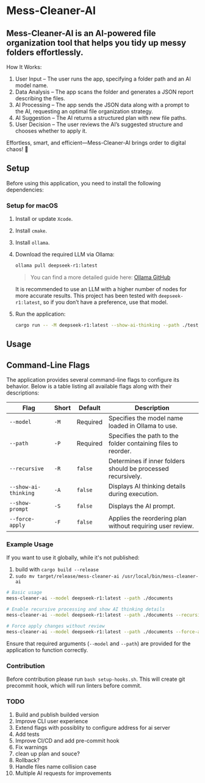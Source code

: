 # Mess-Cleaner-AI

## Mess-Cleaner-AI is an AI-powered file organization tool that helps you tidy up messy folders effortlessly.

How It Works:

1. User Input – The user runs the app, specifying a folder path and an AI model name.
2. Data Analysis – The app scans the folder and generates a JSON report describing the files.
3. AI Processing – The app sends the JSON data along with a prompt to the AI, requesting an optimal file organization strategy.
4. AI Suggestion – The AI returns a structured plan with new file paths.
5. User Decision – The user reviews the AI’s suggested structure and chooses whether to apply it.

Effortless, smart, and efficient—Mess-Cleaner-AI brings order to digital chaos! 🚀

## Setup

Before using this application, you need to install the following dependencies:

### Setup for macOS

1. Install or update `Xcode`.
2. Install `cmake`.
3. Install `ollama`.
4. Download the required LLM via Ollama:

   ```sh
   ollama pull deepseek-r1:latest
   ```

   > You can find a more detailed guide here: [Ollama GitHub](https://github.com/ollama/ollama)

   It is recommended to use an LLM with a higher number of nodes for more accurate results. This project has been tested with `deepseek-r1:latest`, so if you don’t have a preference, use that model.

5. Run the application:

   ```sh
   cargo run -- -M deepseek-r1:latest --show-ai-thinking --path ./test_cases/messy-folder
   ```

## Usage

## Command-Line Flags

The application provides several command-line flags to configure its behavior. Below is a table listing all available flags along with their descriptions:

| Flag                 | Short | Default  | Description                                                   |
| -------------------- | ----- | -------- | ------------------------------------------------------------- |
| `--model`            | `-M`  | Required | Specifies the model name loaded in Ollama to use.             |
| `--path`             | `-P`  | Required | Specifies the path to the folder containing files to reorder. |
| `--recursive`        | `-R`  | `false`  | Determines if inner folders should be processed recursively.  |
| `--show-ai-thinking` | `-A`  | `false`  | Displays AI thinking details during execution.                |
| `--show-prompt`      | `-S`  | `false`  | Displays the AI prompt.                                       |
| `--force-apply`      | `-F`  | `false`  | Applies the reordering plan without requiring user review.    |

### Example Usage

If you want to use it globally, while it's not published:

1. build with `cargo build --release`
2. `sudo mv target/release/mess-cleaner-ai /usr/local/bin/mess-cleaner-ai`

```sh
# Basic usage
mess-cleaner-ai --model deepseek-r1:latest --path ./documents

# Enable recursive processing and show AI thinking details
mess-cleaner-ai --model deepseek-r1:latest --path ./documents --recursive --show-ai-thinking

# Force apply changes without review
mess-cleaner-ai --model deepseek-r1:latest --path ./documents --force-apply
```

Ensure that required arguments (`--model` and `--path`) are provided for the application to function correctly.

### Contribution

Before contribution please run `bash setup-hooks.sh`.
This will create git precommit hook, which will run linters before commit.

### TODO

1. Build and publish builded version
2. Improve CLI user experience
3. Extend flags with possiblity to configure address for ai server
4. Add tests
5. Improve CI/CD and add pre-commit hook
6. Fix warnings
7. clean up plan and souce?
8. Rollback?
9. Handle files name collision case
10. Multiple AI requests for improvements
